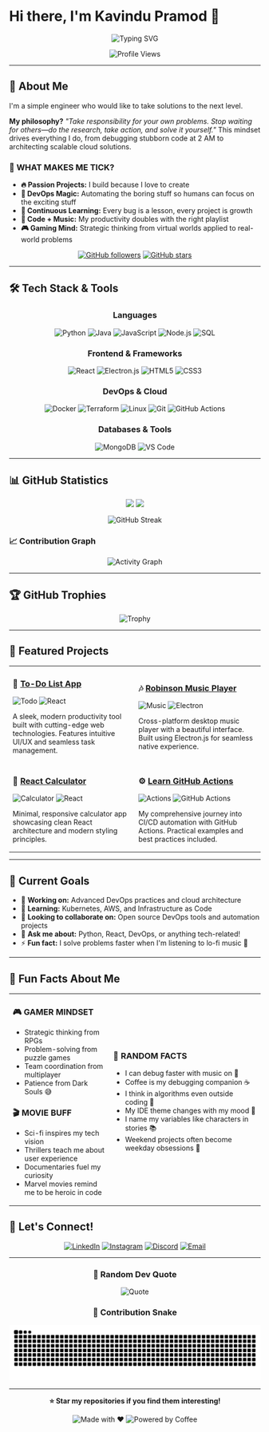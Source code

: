 # Hi there, I'm Kavindu Pramod 👋

<div align="center">
  
  ![Typing SVG](https://readme-typing-svg.herokuapp.com?font=Fira+Code&size=30&duration=3000&pause=1000&color=00D9FF&center=true&vCenter=true&width=600&lines=Software+Engineer+%F0%9F%9A%80;DevOps+Enthusiast+%E2%9A%99%EF%B8%8F;Lifelong+Learner+%F0%9F%93%9A;Problem+Solver+%F0%9F%92%A1)
  
  <img src="https://komarev.com/ghpvc/?username=KavinduPramod&color=blueviolet&style=flat-square&label=Profile+Views" alt="Profile Views"/>
  
</div>

---

## 🚀 About Me

<tr>
<td width="60%">

I'm a simple engineer who would like to take solutions to the next level.

**My philosophy?** *"Take responsibility for your own problems. Stop waiting for others—do the research, take action, and solve it yourself."* This mindset drives everything I do, from debugging stubborn code at 2 AM to architecting scalable cloud solutions.

### 🎨 **WHAT MAKES ME TICK?**

- **🔥 Passion Projects:** I build because I love to create
- **🚀 DevOps Magic:** Automating the boring stuff so humans can focus on the exciting stuff
- **🧠 Continuous Learning:** Every bug is a lesson, every project is growth
- **🎵 Code + Music:** My productivity doubles with the right playlist
- **🎮 Gaming Mind:** Strategic thinking from virtual worlds applied to real-world problems

</td>
</tr>

<div align="center">
  
  [![GitHub followers](https://img.shields.io/github/followers/KavinduPramod?style=social)](https://github.com/KavinduPramod)
  [![GitHub stars](https://img.shields.io/github/stars/KavinduPramod?style=social)](https://github.com/KavinduPramod)
  
</div>

---

## 🛠️ Tech Stack & Tools

<div align="center">

### Languages
![Python](https://img.shields.io/badge/Python-3776AB?style=for-the-badge&logo=python&logoColor=white)
![Java](https://img.shields.io/badge/Java-ED8B00?style=for-the-badge&logo=openjdk&logoColor=white)
![JavaScript](https://img.shields.io/badge/JavaScript-F7DF1E?style=for-the-badge&logo=javascript&logoColor=black)
![Node.js](https://img.shields.io/badge/Node.js-43853D?style=for-the-badge&logo=node.js&logoColor=white)
![SQL](https://img.shields.io/badge/SQL-316192?style=for-the-badge&logo=postgresql&logoColor=white)

### Frontend & Frameworks
![React](https://img.shields.io/badge/React-20232A?style=for-the-badge&logo=react&logoColor=61DAFB)
![Electron.js](https://img.shields.io/badge/Electron-191970?style=for-the-badge&logo=Electron&logoColor=white)
![HTML5](https://img.shields.io/badge/HTML5-E34F26?style=for-the-badge&logo=html5&logoColor=white)
![CSS3](https://img.shields.io/badge/CSS3-1572B6?style=for-the-badge&logo=css3&logoColor=white)

### DevOps & Cloud
![Docker](https://img.shields.io/badge/Docker-2496ED?style=for-the-badge&logo=docker&logoColor=white)
![Terraform](https://img.shields.io/badge/Terraform-623CE4?style=for-the-badge&logo=terraform&logoColor=white)
![Linux](https://img.shields.io/badge/Linux-FCC624?style=for-the-badge&logo=linux&logoColor=black)
![Git](https://img.shields.io/badge/Git-F05032?style=for-the-badge&logo=git&logoColor=white)
![GitHub Actions](https://img.shields.io/badge/GitHub_Actions-2088FF?style=for-the-badge&logo=github-actions&logoColor=white)

### Databases & Tools
![MongoDB](https://img.shields.io/badge/MongoDB-4EA94B?style=for-the-badge&logo=mongodb&logoColor=white)
![VS Code](https://img.shields.io/badge/VS_Code-007ACC?style=for-the-badge&logo=visual-studio-code&logoColor=white)

</div>

---

## 📊 GitHub Statistics

<div align="center">
  
  <img height="180em" src="https://github-readme-stats.vercel.app/api?username=KavinduPramod&show_icons=true&theme=tokyonight&include_all_commits=true&count_private=true"/>
  <img height="180em" src="https://github-readme-stats.vercel.app/api/top-langs/?username=KavinduPramod&layout=compact&langs_count=8&theme=tokyonight"/>
  
</div>

<div align="center">
  
  <!-- Primary streak service -->
  ![GitHub Streak](https://streak-stats.demolab.com/?user=KavinduPramod&theme=tokyonight)
  
  <!-- Backup option if primary fails -->
  <!-- ![GitHub Streak](https://github-readme-streak-stats.herokuapp.com/?user=KavinduPramod&theme=tokyonight) -->
  
</div>

### 📈 Contribution Graph
<div align="center">
  
  <!-- Primary activity graph -->
  ![Activity Graph](https://github-readme-activity-graph.vercel.app/graph?username=KavinduPramod&bg_color=1a1b27&color=38bdae&line=70a5fd&point=bf91f3&area=true&hide_border=true)
  
  <!-- Alternative activity graph if primary fails -->
  <!-- [![Activity Graph](https://activity-graph.herokuapp.com/graph?username=KavinduPramod&theme=tokyo-night)](https://github.com/KavinduPramod) -->
  
</div>

---

## 🏆 GitHub Trophies

<div align="center">
  
  ![Trophy](https://github-profile-trophy.vercel.app/?username=KavinduPramod&theme=tokyonight&no-frame=false&no-bg=false&margin-w=4&row=1)
  
</div>

---

## 🌟 Featured Projects

<div align="center">

<table>
<tr>
<td width="50%">

### 📝 [To-Do List App](https://github.com/KavinduPramod/todo-list)
![Todo](https://img.shields.io/badge/Status-Active-success?style=flat-square)
![React](https://img.shields.io/badge/React-61DAFB?style=flat-square&logo=react&logoColor=white)

A sleek, modern productivity tool built with cutting-edge web technologies. Features intuitive UI/UX and seamless task management.

</td>
<td width="50%">

### 🎶 [Robinson Music Player](https://github.com/KavinduPramod/Robinson-MusicPlayer)
![Music](https://img.shields.io/badge/Status-Completed-blue?style=flat-square)
![Electron](https://img.shields.io/badge/Electron-47848F?style=flat-square&logo=electron&logoColor=white)

Cross-platform desktop music player with a beautiful interface. Built using Electron.js for seamless native experience.

</td>
</tr>
<tr>
<td width="50%">

### 🧮 [React Calculator](https://github.com/KavinduPramod/react_calculator)
![Calculator](https://img.shields.io/badge/Status-Active-success?style=flat-square)
![React](https://img.shields.io/badge/React-61DAFB?style=flat-square&logo=react&logoColor=white)

Minimal, responsive calculator app showcasing clean React architecture and modern styling principles.

</td>
<td width="50%">

### ⚙️ [Learn GitHub Actions](https://github.com/KavinduPramod/learn-git-actions)
![Actions](https://img.shields.io/badge/Status-Learning-yellow?style=flat-square)
![GitHub Actions](https://img.shields.io/badge/GitHub_Actions-2088FF?style=flat-square&logo=github-actions&logoColor=white)

My comprehensive journey into CI/CD automation with GitHub Actions. Practical examples and best practices included.

</td>
</tr>
</table>

</div>

---

## 🎯 Current Goals

- 🔭 **Working on:** Advanced DevOps practices and cloud architecture
- 🌱 **Learning:** Kubernetes, AWS, and Infrastructure as Code
- 👯 **Looking to collaborate on:** Open source DevOps tools and automation projects
- 💬 **Ask me about:** Python, React, DevOps, or anything tech-related!
- ⚡ **Fun fact:** I solve problems faster when I'm listening to lo-fi music 🎵

---
## 🌈 Fun Facts About Me
<div align="center">

<table>
<tr>
<td width="40%">

### 🎮 **GAMER MINDSET**
- Strategic thinking from RPGs
- Problem-solving from puzzle games  
- Team coordination from multiplayer
- Patience from Dark Souls 😅

### 🎬 **MOVIE BUFF**
- Sci-fi inspires my tech vision
- Thrillers teach me about user experience
- Documentaries fuel my curiosity
- Marvel movies remind me to be heroic in code

</td>
<td width="60%">

### 🔮 **RANDOM FACTS**
- I can debug faster with music on 🎵
- Coffee is my debugging companion ☕
- I think in algorithms even outside coding 🧠
- My IDE theme changes with my mood 🎨
- I name my variables like characters in stories 📚
- Weekend projects often become weekday obsessions 🚀

</td>
</tr>
</table>

</div>

## 🤝 Let's Connect!

<div align="center">

[![LinkedIn](https://img.shields.io/badge/LinkedIn-0077B5?style=for-the-badge&logo=linkedin&logoColor=white)](https://www.linkedin.com/in/kavindupramod)
[![Instagram](https://img.shields.io/badge/Instagram-E4405F?style=for-the-badge&logo=instagram&logoColor=white)](https://www.instagram.com/kavindu_pramod_55)
[![Discord](https://img.shields.io/badge/Discord-7289DA?style=for-the-badge&logo=discord&logoColor=white)](https://discordapp.com/users/kavindupramod55#4162)
[![Email](https://img.shields.io/badge/Email-D14836?style=for-the-badge&logo=gmail&logoColor=white)](mailto:kavindupramod55@gmail.com)

</div>

---

<div align="center">
  
  ### 💭 Random Dev Quote
  ![Quote](https://quotes-github-readme.vercel.app/api?type=horizontal&theme=tokyonight)
  
  ### 🐍 Contribution Snake
  ![Snake animation](https://github.com/KavinduPramod/KavinduPramod/blob/output/github-contribution-grid-snake.svg)
  
</div>

---

<div align="center">
  
  **⭐ Star my repositories if you find them interesting!**
  
  ![Made with ❤️](https://img.shields.io/badge/Made%20with-❤️-red?style=for-the-badge)
  ![Powered by Coffee](https://img.shields.io/badge/Powered%20by-☕-brown?style=for-the-badge)
  
</div>

<!--
**KavinduPramod/KavinduPramod** is a ✨ special ✨ repository because its `README.md` (this file) appears on your GitHub profile.
-->
